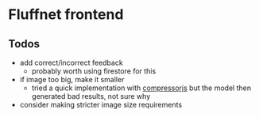 # Fluffnet frontend

## Todos

- add correct/incorrect feedback
  - probably worth using firestore for this
- if image too big, make it smaller
  - tried a quick implementation with [compressorjs](https://github.com/fengyuanchen/compressorjs/) but the model then generated bad results, not sure why
- consider making stricter image size requirements
